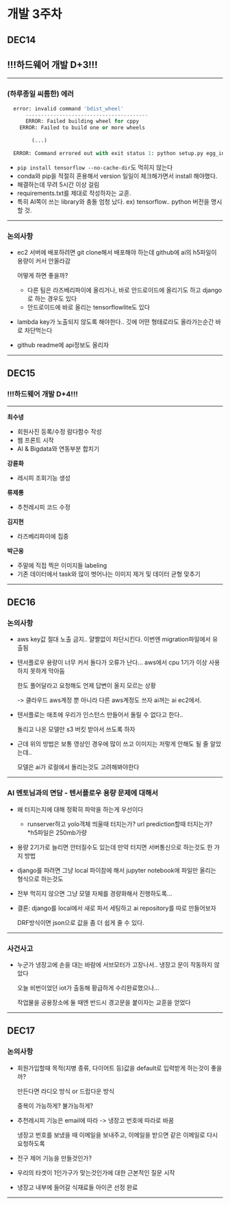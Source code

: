 # 개발 3주차

## DEC14

## **!!!하드웨어 개발 D+3!!!**

---

### (하루종일 씨름한) 에러

```python
  error: invalid command 'bdist_wheel'
      ----------------------------------------
      ERROR: Failed building wheel for cppy
    ERROR: Failed to build one or more wheels
        
        (...)
        
  ERROR: Command errored out with exit status 1: python setup.py egg_info Check the logs for full command output.
```

* ``pip install tensorflow --no-cache-dir``도 먹히지 않는다
* conda와 pip을 적절히 혼용해서 version 일일이 체크해가면서 install 해야했다.
* 해결하는데 무려 5시간 이상 걸림
* requirements.txt를 제대로 작성하자는 교훈.
* 특히 AI쪽이 쓰는 library와 충돌 엄청 났다. ex) tensorflow.. python 버전을 명시할 것.

---





### 논의사항

* ec2 서버에 배포하려면 git clone해서 배포해야 하는데 github에 ai의 h5파일이 용량이 커서 안올라감

  어떻게 하면 좋을까?
  * 다른 팀은 라즈베리파이에 올리거나, 바로 안드로이드에 올리기도 하고 django로 하는 경우도 있다
  * 안드로이드에 바로 올리는 tensorflowlite도 있다

* lambda key가 노출되지 않도록 해야한다.. 깃에 어떤 형태로라도 올라가는순간 바로 차단먹는다

* github readme에 api정보도 올리자

---

## DEC15

### **!!!하드웨어 개발 D+4!!!**

---

**최수녕**

* 회원사진 등록/수정 람다함수 작성
* 웹 프론트 시작
* AI & Bigdata와 연동부분 합치기



**강륜화**

* 레시피 조회기능 생성



**류제룡**

* 추천레시피 코드 수정



**김지현**

* 라즈베리파이에 집중



**박근웅**

* 주말에 직접 찍은 이미지들 labeling
* 기존 데이터에서 task와 많이 벗어나는 이미지 제거 및 데이터 균형 맞추기





---

## DEC16

### 논의사항

* aws key값 절대 노출 금지..  얄짤없이 차단시킨다. 이번엔 migration파일에서 유출됨

* 텐서플로우 용량이 너무 커서 돌다가 오류가 난다... aws에서 cpu 1기가 이상 사용하지 못하게 막아둠

  한도 풀어달라고 요청해도 언제 답변이 올지 모르는 상황

  -> 클라우드 aws계정 뿐 아니라 다른 aws계정도 쓰자 ai꺼는 ai ec2에서.

* 텐서플로는 애초에 우리가 인스턴스 만들어서 돌릴 수 없다고 한다..

  돌리고 나온 모델만 s3 버킷 받아서 쓰도록 하자

* 근데 위의 방법은 보통 영상인 경우에 많이 쓰고 이미지는 저렇게 안해도 될 줄 알았는데..

  모델은 ai가 로컬에서 돌리는것도 고려해봐야한다

---



### AI 멘토님과의 면담 - 텐서플로우 용량 문제에 대해서

* 왜 터지는지에 대해 정확히 파악을 하는게 우선이다
  * runserver하고 yolo객체 띄울때 터지는가? url prediction할때 터지는가? *h5파일은 250mb가량

* 용량 2기가로 늘리면 안터질수도 있는데 만약 터지면 서버통신으로 하는것도 한 가지 방법

* django를 파려면 그냥 local 파이참에 해서 jupyter notebook에 파일만 올리는 형식으로 하는것도

* 전부 먹히지 않으면 그냥 모델 자체를 경량화해서 진행하도록...

* 결론: django를 local에서 새로 파서 세팅하고 ai repository를 따로 만들어보자

  DRF방식이면 json으로 값을 좀 더 쉽게 줄 수 있다.

---





### 사건사고

* 누군가 냉장고에 손을 대는 바람에 서브모터가 고장나서.. 냉장고 문이 작동하지 않았다

  오늘 비번이었던 iot가 출동해 황급하게 수리완료했으나...

  작업물을 공용장소에 둘 때엔 반드시 경고문을 붙이자는 교훈을 얻었다

---

## DEC17

### 논의사항

* 회원가입할때 목적(지병 종류, 다이어트 등)값을 default로 입력받게 하는것이 좋을까?

  만든다면 라디오 방식 or  드랍다운 방식

  중복이 가능하게? 불가능하게?

* 추천레시피 기능은 email에 따라 -> 냉장고 번호에 따라로 바꿈

  냉장고 번호를 보냈을 때 이메일을 보내주고, 이메일을 받으면 같은 이메일로 다시 요청하도록

* 전구 제어 기능을 만들것인가?
* 우리의 타겟이 1인가구가 맞는것인가에 대한 근본적인 질문 시작
* 냉장고 내부에 들어갈 식재료들 아이콘 선정 완료

---

